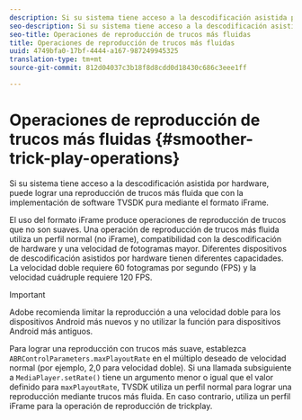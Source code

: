 ```yaml
---
description: Si su sistema tiene acceso a la descodificación asistida por hardware, puede lograr una reproducción de trucos más fluida que con la implementación de software TVSDK pura mediante el formato iFrame.
seo-description: Si su sistema tiene acceso a la descodificación asistida por hardware, puede lograr una reproducción de trucos más fluida que con la implementación de software TVSDK pura mediante el formato iFrame.
seo-title: Operaciones de reproducción de trucos más fluidas
title: Operaciones de reproducción de trucos más fluidas
uuid: 4749bfa0-17bf-4444-a167-987249945325
translation-type: tm+mt
source-git-commit: 812d04037c3b18f8d8cdd0d18430c686c3eee1ff

---
```



# Operaciones de reproducción de trucos más fluidas {#smoother-trick-play-operations}

Si su sistema tiene acceso a la descodificación asistida por hardware, puede lograr una reproducción de trucos más fluida que con la implementación de software TVSDK pura mediante el formato iFrame.

<!--<a id="section_3DBFD7A3D1C7453096D3D3885E786263"></a>-->

El uso del formato iFrame produce operaciones de reproducción de trucos que no son suaves. Una operación de reproducción de trucos más fluida utiliza un perfil normal (no iFrame), compatibilidad con la descodificación de hardware y una velocidad de fotogramas mayor. Diferentes dispositivos de descodificación asistidos por hardware tienen diferentes capacidades. La velocidad doble requiere 60 fotogramas por segundo (FPS) y la velocidad cuádruple requiere 120 FPS.

>[!IMPORTANT]
>
>Adobe recomienda limitar la reproducción a una velocidad doble para los dispositivos Android más nuevos y no utilizar la función para dispositivos Android más antiguos.

Para lograr una reproducción con trucos más suave, establezca `ABRControlParameters.maxPlayoutRate` en el múltiplo deseado de velocidad normal (por ejemplo, 2,0 para velocidad doble). Si una llamada subsiguiente a `MediaPlayer.setRate()` tiene un argumento menor o igual que el valor definido para `maxPlayoutRate`, TVSDK utiliza un perfil normal para lograr una reproducción mediante trucos más fluida. En caso contrario, utiliza un perfil iFrame para la operación de reproducción de trickplay.
